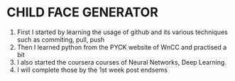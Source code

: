 # CHILD FACE GENERATOR
1) First I started by learning the usage of github and its various techniques such as commiting, pull, push
2) Then I learned python from the PYCK website of WnCC and practised a bit
3) I also started the coursera courses of Neural Networks, Deep Learning.
4) I will complete those by the 1st week post endsems
